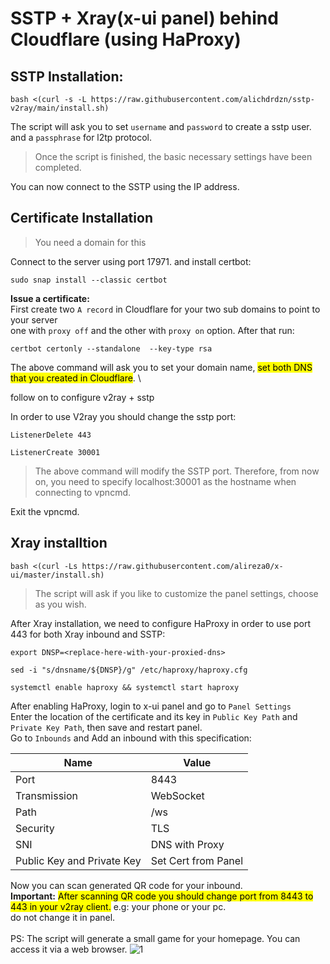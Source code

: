 # SSTP + Xray(x-ui panel) behind Cloudflare (using HaProxy)

SSTP Installation:
-------------------------------
```
bash <(curl -s -L https://raw.githubusercontent.com/alichdrdzn/sstp-v2ray/main/install.sh)
```
The script will ask you to set `username` and `password` to create a sstp user. and a `passphrase` for l2tp protocol.

>Once the script is finished, the basic necessary settings have been completed. 

You can now connect to the SSTP using the IP address.

Certificate Installation
-------------------------------
>You need a domain for this

Connect to the server using port 17971. and install certbot:
```
sudo snap install --classic certbot
```
**Issue a certificate:** \
First create two `A record` in Cloudflare for your two sub domains to point to your server \
one with `proxy off` and the other with `proxy on` option. After that run:
```
certbot certonly --standalone  --key-type rsa
```
The above command will ask you to set your domain name, <mark>set both DNS that you created in Cloudflare</mark>. \

follow on to configure v2ray + sstp

In order to use V2ray you should change the sstp port:
```
ListenerDelete 443
```
```
ListenerCreate 30001
```
>The above command will modify the SSTP port. Therefore, from now on, you need to specify localhost:30001 as the hostname when connecting to vpncmd.

Exit the vpncmd.

Xray installtion
-------------------------------
```
bash <(curl -Ls https://raw.githubusercontent.com/alireza0/x-ui/master/install.sh)
```
>The script will ask if you like to customize the panel settings, choose as you wish.

After Xray installation, we need to configure HaProxy in order to use port 443 for both Xray inbound and SSTP:
```
export DNSP=<replace-here-with-your-proxied-dns>
```
```
sed -i "s/dnsname/${DNSP}/g" /etc/haproxy/haproxy.cfg
```
```
systemctl enable haproxy && systemctl start haproxy
```
After enabling HaProxy, login to x-ui panel and go to `Panel Settings` \
Enter the location of the certificate and its key in `Public Key Path` and `Private Key Path`, then save and restart panel. \
Go to `Inbounds` and Add an inbound with this specification:

| Name         | Value |
| ---    | ---   |
| Port         |  8443   |
| Transmission | WebSocket   |
| Path         |  /ws   |
| Security     | TLS   |
| SNI          | DNS with Proxy   |
| Public Key and Private Key    | Set Cert from Panel   |

Now you can scan generated QR code for your inbound. \
**Important:** <mark>After scanning QR code you should change port from 8443 to 443 in your v2ray client.</mark> e.g: your phone or your pc. \
do not change it in panel.
<br><br>
PS: The script will generate a small game for your homepage. You can access it via a web browser.
![1](./web.png)
